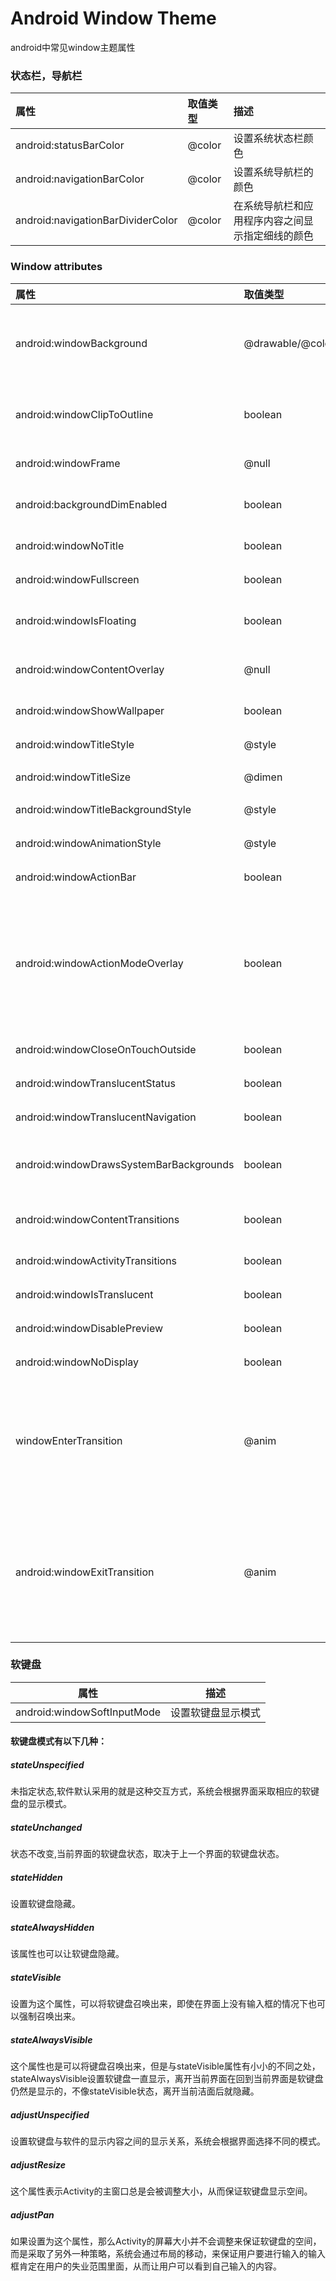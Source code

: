 # Android Window Theme

android中常见window主题属性

### 状态栏，导航栏
|属性|取值类型|描述|
|:------|:------|:------|
|android:statusBarColor           |@color|设置系统状态栏颜色|
|android:navigationBarColor       |@color|设置系统导航栏的颜色  |
|android:navigationBarDividerColor|@color|在系统导航栏和应用程序内容之间显示指定细线的颜色|        |

### Window attributes 
|属性|取值类型|描述|
|:------|:------|:------|
|android:windowBackground               |@drawable/@color|设置window窗口背景，一般用于优化Activity启动白屏活|
|android:windowClipToOutline            |boolean|设置是否应将窗口内容剪裁为窗口背景的轮廓。|
|android:windowFrame                    |@null  |设置窗口是否有边框|
|android:backgroundDimEnabled           |boolean|设置窗口背景模糊，true:迷糊|
|android:windowNoTitle                  |boolean|设置窗口是否显示Title|
|android:windowFullscreen               |boolean|设置窗口是否全屏|
|android:windowIsFloating                 |boolean|设置窗口是否悬浮于Activity之上|
|android:windowContentOverlay           |@null|窗口内容的前景之上放置的Drawable资源|
|android:windowShowWallpaper            |boolean|是否是显示墙纸|
|android:windowTitleStyle               |@style|设置窗口title样式|
|android:windowTitleSize                |@dimen|设置窗口title size|
|android:windowTitleBackgroundStyle     |@style|设置窗口title背景样式|
|android:windowAnimationStyle           |@style|设置Dialog 进入，退出动画|
|android:windowActionBar                |boolean|设置activity是否显ActionBar|
|android:windowActionModeOverlay        |boolean|为了能够让ActionMode能够覆盖我们的Toolbar，否则会出现ActionMode将Toolbar顶下去的样子（重复出现）|
|android:windowCloseOnTouchOutside      |boolean|点击空白部分activity不消失|
|android:windowTranslucentStatus        |boolean|设置系统状态栏是否透明|
|android:windowTranslucentNavigation    |boolean|设置系统导航栏是否透明|
|android:windowDrawsSystemBarBackgrounds|boolean|状态栏不覆盖在ContentView上|
|android:windowContentTransitions       |boolean|允许使用设置转场动画（transitions）|
|android:windowActivityTransitions      |boolean|是否开启过渡动画|
|android:windowIsTranslucent            |boolean|设置窗口是否透明|
|android:windowDisablePreview           |boolean|禁用默认启动窗口|
|android:windowNoDisplay                |boolean|当前启动的窗口不可见|
|windowEnterTransition                  |@anim|引用 XML中的动画资源，定义所需的Transition，用于将Views移动到初始Window的内容Scene中。 |
|android:windowExitTransition   |@anim|引用XML中的动画资源，定义所需的Transition，用于在启动新Activity时将Views移出Window的内容Scene。 |

### 软键盘

|属性|描述|
|:--:|:--:|
|android:windowSoftInputMode|设置软键盘显示模式|

#### 软键盘模式有以下几种：

##### stateUnspecified  
未指定状态,软件默认采用的就是这种交互方式，系统会根据界面采取相应的软键盘的显示模式。

##### stateUnchanged
状态不改变,当前界面的软键盘状态，取决于上一个界面的软键盘状态。

##### stateHidden
设置软键盘隐藏。

##### stateAlwaysHidden
该属性也可以让软键盘隐藏。

##### stateVisible
设置为这个属性，可以将软键盘召唤出来，即使在界面上没有输入框的情况下也可以强制召唤出来。

##### stateAlwaysVisible
这个属性也是可以将键盘召唤出来，但是与stateVisible属性有小小的不同之处，stateAlwaysVisible设置软键盘一直显示，离开当前界面在回到当前界面是软键盘仍然是显示的，不像stateVisible状态，离开当前洁面后就隐藏。

##### adjustUnspecified
设置软键盘与软件的显示内容之间的显示关系，系统会根据界面选择不同的模式。

##### adjustResize
这个属性表示Activity的主窗口总是会被调整大小，从而保证软键盘显示空间。

##### adjustPan
如果设置为这个属性，那么Activity的屏幕大小并不会调整来保证软键盘的空间，而是采取了另外一种策略，系统会通过布局的移动，来保证用户要进行输入的输入框肯定在用户的失业范围里面，从而让用户可以看到自己输入的内容。
